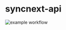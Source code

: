 # syncnext-api

![example workflow](https://github.com/<OWNER>/<REPOSITORY>/actions/workflows/<WORKFLOW_FILE>/badge.svg)
